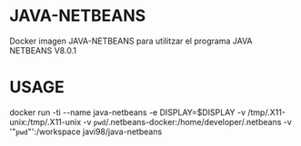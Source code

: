 # JAVA-NETBEANS
Docker imagen JAVA-NETBEANS para utilitzar el programa JAVA NETBEANS V8.0.1

# USAGE
docker run -ti --name java-netbeans -e DISPLAY=$DISPLAY -v /tmp/.X11-unix:/tmp/.X11-unix -v `pwd`/.netbeans-docker:/home/developer/.netbeans -v '"`pwd`"':/workspace javi98/java-netbeans
